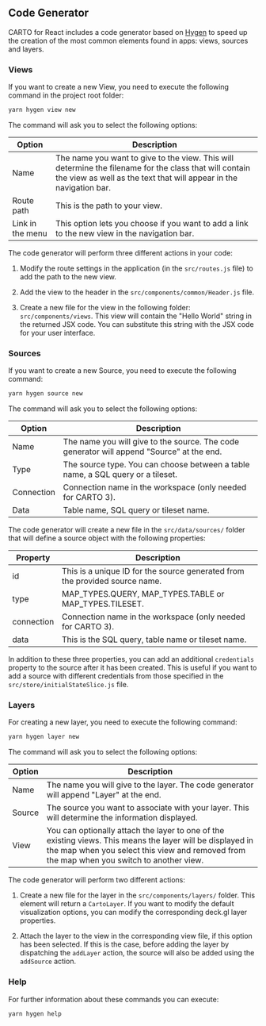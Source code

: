 ## Code Generator

CARTO for React includes a code generator based on [Hygen](https://www.hygen.io/) to speed up the creation of the most common elements found in apps: views, sources and layers.

### Views

If you want to create a new View, you need to execute the following command in the project root folder:

```bash
yarn hygen view new
```

The command will ask you to select the following options:

| Option |Description|
|--------|-----------|
| Name | The name you want to give to the view. This will determine the filename for the class that will contain the view as well as the text that will appear in the navigation bar. |
| Route path | This is the path to your view. |
| Link in the menu | This option lets you choose if you want to add a link to the new view in the navigation bar. |

The code generator will perform three different actions in your code:

1. Modify the route settings in the application (in the `src/routes.js` file) to add the path to the new view.

2. Add the view to the header in the `src/components/common/Header.js` file.

3. Create a new file for the view in the following folder: `src/components/views`. This view will contain the "Hello World" string in the returned JSX code. You can substitute this string with the JSX code for your user interface.

### Sources

If you want to create a new Source, you need to execute the following command:

```bash
yarn hygen source new
```

The command will ask you to select the following options:

| Option |Description|
|--------|-----------|
| Name   | The name you will give to the source. The code generator will append "Source" at the end. |
| Type   | The source type. You can choose between a table name, a SQL query or a tileset. |
| Connection | Connection name in the workspace (only needed for CARTO 3). |
| Data   | Table name, SQL query or tileset name. |

The code generator will create a new file in the `src/data/sources/` folder that will define a source object with the following properties:

| Property |Description|
|--------|-----------|
| id     | This is a unique ID for the source generated from the provided source name. |
| type   | MAP_TYPES.QUERY, MAP_TYPES.TABLE or MAP_TYPES.TILESET. |
| connection | Connection name in the workspace (only needed for CARTO 3). |
| data   | This is the SQL query, table name or tileset name. |

In addition to these three properties, you can add an additional `credentials` property to the source after it has been created. This is useful if you want to add a source with different credentials from those specified in the `src/store/initialStateSlice.js` file.

### Layers

For creating a new layer, you need to execute the following command:

```bash
yarn hygen layer new
```

The command will ask you to select the following options:

| Option |Description|
|--------|-----------|
| Name   | The name you will give to the layer. The code generator will append "Layer" at the end. |
| Source   | The source you want to associate with your layer. This will determine the information displayed. |
| View  | You can optionally attach the layer to one of the existing views. This means the layer will be displayed in the map when you select this view and removed from the map when you switch to another view. |

The code generator will perform two different actions:

1. Create a new file for the layer in the `src/components/layers/` folder. This element will return a `CartoLayer`. If you want to modify the default visualization options, you can modify the corresponding deck.gl layer properties. 

2. Attach the layer to the view in the corresponding view file, if this option has been selected. If this is the case, before adding the layer by dispatching the `addLayer` action, the source will also be added using the `addSource` action.

### Help

For further information about these commands you can execute:

```bash
yarn hygen help
```
